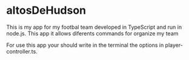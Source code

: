 # altosDeHudson
This is my app for my footbal team developed in TypeScript and run in node.js. This app it allows diferents commands for organize my team

For use this app your should write in the terminal the options in player-controller.ts.
